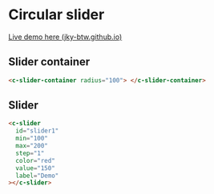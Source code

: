 # Circular slider

[Live demo here (jky-btw.github.io)](https://jky-btw.github.io/celtra-test/)

## Slider container

```html
<c-slider-container radius="100"> </c-slider-container>
```

## Slider

```html
<c-slider
  id="slider1"
  min="100"
  max="200"
  step="1"
  color="red"
  value="150"
  label="Demo"
></c-slider>
```
